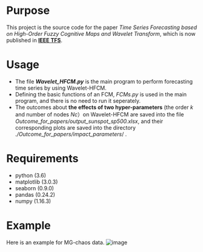 # Purpose
This project is the source code for the paper *Time Series Forecasting based on High-Order Fuzzy Cognitive Maps and Wavelet Transform*, which is now published in **[IEEE TFS](https://ieeexplore.ieee.org/document/8352858)**.


# Usage
- The file ***Wavelet_HFCM.py*** is the main program to perform forecasting time series by using Wavelet-HFCM.
- Defining the basic functions of an FCM, *FCMs.py* is used in the main program, and there is no need to run it seperately.
- The outcomes about **the effects of two hyper-parameters** (the order *k* and number of nodes *Nc*）on Wavelet-HFCM are saved into the file *Outcome_for_papers/output_sunspot_sp500.xlsx*, and their corresponding plots are saved into the directory *./Outcome_for_papers/impact_parameters*/  .


# Requirements
- python (3.6)
- matplotlib (3.0.3)
- seaborn (0.9.0)
- pandas (0.24.2)
- numpy (1.16.3)



# Example

Here is an example for MG-chaos data.
![image](https://github.com/yangysc/Wavelet-HFCM/blob/master/Outcome_for_papers/impact_parameters/MG-chaos.png)



